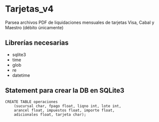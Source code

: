 # Tarjetas_v4
Parsea archivos PDF de liquidaciones mensuales de tarjetas Visa, Cabal y Maestro (débito únicamente)

## Librerías necesarias
* sqlite3
* time
* glob
* re
* datetime

## Statement para crear la DB en SQLite3
```
CREATE TABLE operaciones
    (sucursal char, fpago float, liqno int, lote int,
    arancel float, impuestos float, importe float,
    adicionales float, tarjeta char);
```
